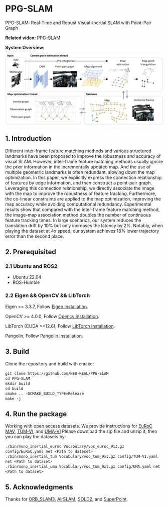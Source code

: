 # PPG-SLAM
PPG-SLAM: Real-Time and Robust Visual-Inertial SLAM with Point-Pair Graph

**Related video:** [PPG-SLAM](https://youtu.be/87kftCq5J2I)

**System Overview:**

![Overview](./misc/SystemOverview.png "System Overview")


## 1. Introduction
Different inter-frame feature matching methods and various structured landmarks have been proposed to improve the robustness and accuracy of visual SLAM. However, inter-frame feature matching methods usually ignore the prior information in the incrementally updated map. And the use of multiple geometric landmarks is often redundant, slowing down the map optimization. In this paper, we explicitly express the connection relationship of features by edge information, and then construct a point-pair graph. Leveraging this connection relationship, we directly associate the image with the map to improve the robustness of feature tracking. Furthermore, the co-linear constraints are applied to the map optimization, improving the map accuracy while avoiding computational redundancy. Experimental results show that compared with the inter-frame feature matching method, the image-map association method doubles the number of continuous feature tracking times. In large scenarios, our system reduces the translation drift by 10% but only increases the latency by 2%. Notably, when playing the dataset at 4x speed, our system achieves 18% lower trajectory error than the second place.

## 2. Prerequisited

### 2.1 Ubuntu and ROS2

- Ubuntu 22.04
- ROS-Humble

### 2.2 Eigen && OpenCV && LibTorch

Eigen >= 3.3.7,      Follow [Eigen Installation](https://eigen.tuxfamily.org/index.php?title=Main_Page).

OpenCV >= 4.0.0,  Follow [Opencv Installation](http://opencv.org/).

LibTorch (CUDA >=12.6),  Follow [LibTorch Installation](https://pytorch.org/get-started/locally/).

Pangolin,  Follow [Pangolin Installation](github.com/stevenlovegrove/Pangolin).

## 3. Build

Clone the repository and build with cmake:

```
git clone https://github.com/NEU-REAL/PPG-SLAM
cd PPG-SLAM
mkdir build
cd build
cmake .. -DCMAKE_BUILD_TYPE=Release
make -j
```

## 4. Run the package

Working with open access datasets. We provide instructions for [EuRoC MAV](http://robotics.ethz.ch/~asl-datasets/ijrr_euroc_mav_dataset/), [TUM-VI](https://cvg.cit.tum.de/data/datasets/visual-inertial-dataset), and [UMA-VI](https://mapir.isa.uma.es/mapirwebsite/?p=2108&page=2) Please download the zip file and unzip it, then you can play the datasets by:

```
./bin/mono_inertial_euroc Vocabulary/voc_euroc_9x3.gz config/EuRoC.yaml net <Path to dataset>
./bin/mono_inertial_tum Vocabulary/voc_tum_9x3.gz config/TUM-VI.yaml net <Path to dataset>
./bin/mono_inertial_uma Vocabulary/voc_tum_9x3.gz config/UMA.yaml net <Path to dataset>
```


## 5. Acknowledgments

Thanks for [ORB_SLAM3](https://github.com/UZ-SLAMLab/ORB_SLAM3), [AirSLAM](https://github.com/sair-lab/AirSLAM), [SOLD2](https://github.com/cvg/SOLD2), and [SuperPoint](https://github.com/magicleap/SuperPointPretrainedNetwork). 

